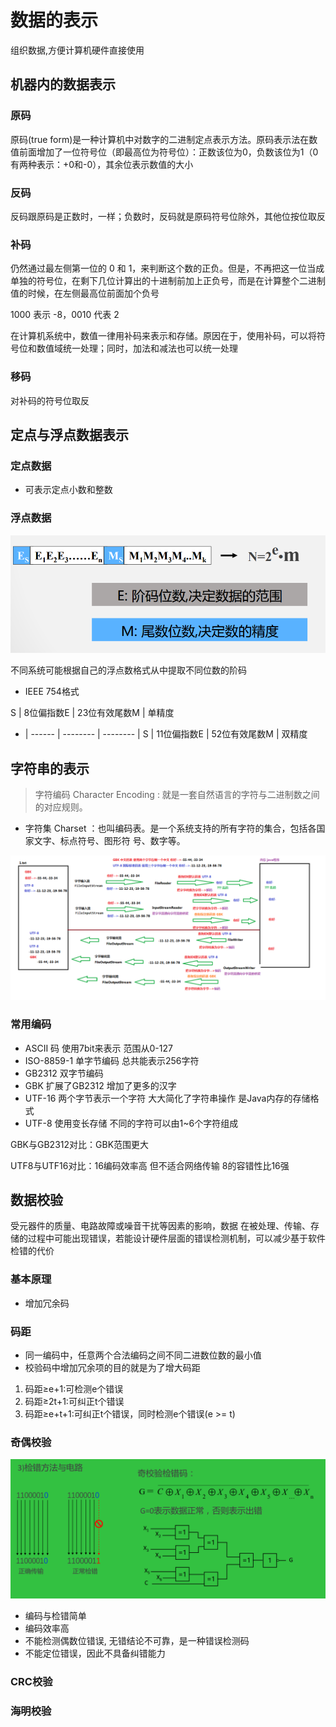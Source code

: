 # 数据的表示

组织数据,方便计算机硬件直接使用

## 机器内的数据表示

### 原码

原码(true form)是一种计算机中对数字的二进制定点表示方法。原码表示法在数值前面增加了一位符号位（即最高位为符号位）：正数该位为0，负数该位为1（0有两种表示：+0和-0），其余位表示数值的大小

### 反码

反码跟原码是正数时，一样；负数时，反码就是原码符号位除外，其他位按位取反

### 补码

仍然通过最左侧第一位的 0 和 1，来判断这个数的正负。但是，不再把这一位当成单独的符号位，在剩下几位计算出的十进制前加上正负号，而是在计算整个二进制值的时候，在左侧最高位前面加个负号

1000 表示 -8，0010 代表 2

在计算机系统中，数值一律用补码来表示和存储。原因在于，使用补码，可以将符号位和数值域统一处理；同时，加法和减法也可以统一处理

### 移码

对补码的符号位取反

## 定点与浮点数据表示

### 定点数据

- 可表示定点小数和整数

### 浮点数据

![批注 2020-01-10 135646](/assets/批注%202020-01-10%20135646.png)

不同系统可能根据自己的浮点数格式从中提取不同位数的阶码

- IEEE 754格式

S | 8位偏指数E | 23位有效尾数M | 单精度
- | ------ | -------- | --------
  | S      | 11位偏指数E  | 52位有效尾数M | 双精度

## 字符串的表示

> 字符编码 Character Encoding : 就是一套自然语言的字符与二进制数之间的对应规则。 

- 字符集 Charset ：也叫编码表。是一个系统支持的所有字符的集合，包括各国家文字、标点符号、图形符 号、数字等。

![字符集转换](/assets/02_转换流的原理.bmp)

### 常用编码

- ASCII 码 使用7bit来表示 范围从0-127
- ISO-8859-1 单字节编码 总共能表示256字符
- GB2312 双字节编码
- GBK 扩展了GB2312 增加了更多的汉字
- UTF-16 两个字节表示一个字符 大大简化了字符串操作 是Java内存的存储格式
- UTF-8 使用变长存储 不同的字符可以由1~6个字符组成

GBK与GB2312对比：GBK范围更大

UTF8与UTF16对比：16编码效率高 但不适合网络传输 8的容错性比16强

## 数据校验

受元器件的质量、电路故障或噪音干扰等因素的影响，数据 在被处理、传输、存储的过程中可能出现错误，若能设计硬件层面的错误检测机制，可以减少基于软件检错的代价

### 基本原理

- 增加冗余码

### 码距

- 同一编码中，任意两个合法编码之间不同二进数位数的最小值
- 校验码中增加冗余项的目的就是为了增大码距

1) 码距≥e+1:可检测e个错误
2) 码距≥2t+1:可纠正t个错误
3) 码距≥e+t+1:可纠正t个错误，同时检测e个错误(e >= t)

### 奇偶校验

![批注 2020-01-11 091806](/assets/批注%202020-01-11%20091806.png)

- 编码与检错简单
- 编码效率高
- 不能检测偶数位错误, 无错结论不可靠，是一种错误检测码
- 不能定位错误，因此不具备纠错能力

### CRC校验

### 海明校验



